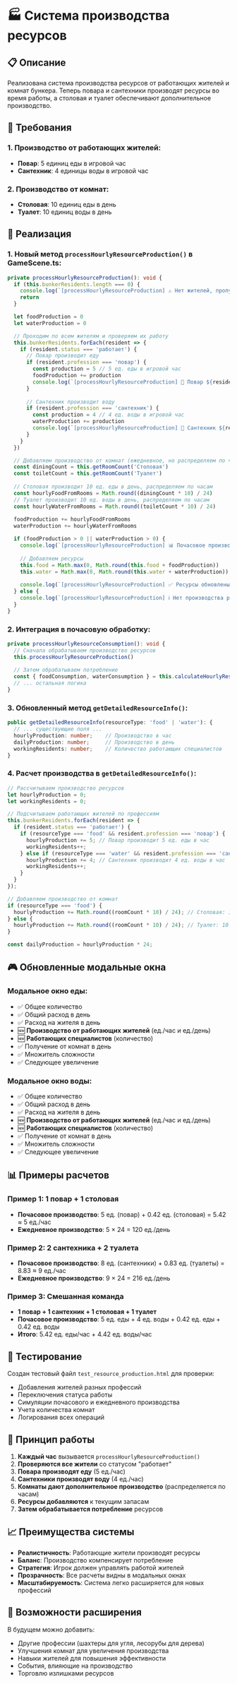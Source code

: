 # 🏭 Система производства ресурсов

## 📋 Описание

Реализована система производства ресурсов от работающих жителей и комнат бункера. Теперь повара и сантехники производят ресурсы во время работы, а столовая и туалет обеспечивают дополнительное производство.

## 🎯 Требования

### 1. Производство от работающих жителей:
- **Повар**: 5 единиц еды в игровой час
- **Сантехник**: 4 единицы воды в игровой час

### 2. Производство от комнат:
- **Столовая**: 10 единиц еды в день
- **Туалет**: 10 единиц воды в день

## 🔧 Реализация

### 1. Новый метод `processHourlyResourceProduction()` в GameScene.ts:

```typescript
private processHourlyResourceProduction(): void {
  if (this.bunkerResidents.length === 0) {
    console.log(`[processHourlyResourceProduction] ⚠️ Нет жителей, пропускаем производство ресурсов`)
    return
  }

  let foodProduction = 0
  let waterProduction = 0

  // Проходим по всем жителям и проверяем их работу
  this.bunkerResidents.forEach(resident => {
    if (resident.status === 'работает') {
      // Повар производит еду
      if (resident.profession === 'повар') {
        const production = 5 // 5 ед. еды в игровой час
        foodProduction += production
        console.log(`[processHourlyResourceProduction] 🍳 Повар ${resident.name} производит ${production} ед. еды`)
      }
      
      // Сантехник производит воду
      if (resident.profession === 'сантехник') {
        const production = 4 // 4 ед. воды в игровой час
        waterProduction += production
        console.log(`[processHourlyResourceProduction] 🔧 Сантехник ${resident.name} производит ${production} ед. воды`)
      }
    }
  })

  // Добавляем производство от комнат (ежедневное, но распределяем по часам)
  const diningCount = this.getRoomCount('Столовая')
  const toiletCount = this.getRoomCount('Туалет')
  
  // Столовая производит 10 ед. еды в день, распределяем по часам
  const hourlyFoodFromRooms = Math.round((diningCount * 10) / 24)
  // Туалет производит 10 ед. воды в день, распределяем по часам
  const hourlyWaterFromRooms = Math.round((toiletCount * 10) / 24)
  
  foodProduction += hourlyFoodFromRooms
  waterProduction += hourlyWaterFromRooms

  if (foodProduction > 0 || waterProduction > 0) {
    console.log(`[processHourlyResourceProduction] 📊 Почасовое производство: еда +${foodProduction} (${hourlyFoodFromRooms} от комнат), вода +${waterProduction} (${hourlyWaterFromRooms} от комнат)`)
    
    // Добавляем ресурсы
    this.food = Math.max(0, Math.round(this.food + foodProduction))
    this.water = Math.max(0, Math.round(this.water + waterProduction))
    
    console.log(`[processHourlyResourceProduction] ✅ Ресурсы обновлены: еда=${this.food}, вода=${this.water}`)
  } else {
    console.log(`[processHourlyResourceProduction] ℹ️ Нет производства ресурсов в этот час`)
  }
}
```

### 2. Интеграция в почасовую обработку:

```typescript
private processHourlyResourceConsumption(): void {
  // Сначала обрабатываем производство ресурсов
  this.processHourlyResourceProduction()
  
  // Затем обрабатываем потребление
  const { foodConsumption, waterConsumption } = this.calculateHourlyResourceConsumption()
  // ... остальная логика
}
```

### 3. Обновленный метод `getDetailedResourceInfo()`:

```typescript
public getDetailedResourceInfo(resourceType: 'food' | 'water'): {
  // ... существующие поля ...
  hourlyProduction: number;    // Производство в час
  dailyProduction: number;     // Производство в день
  workingResidents: number;    // Количество работающих специалистов
}
```

### 4. Расчет производства в `getDetailedResourceInfo()`:

```typescript
// Рассчитываем производство ресурсов
let hourlyProduction = 0;
let workingResidents = 0;

// Подсчитываем работающих жителей по профессиям
this.bunkerResidents.forEach(resident => {
  if (resident.status === 'работает') {
    if (resourceType === 'food' && resident.profession === 'повар') {
      hourlyProduction += 5; // Повар производит 5 ед. еды в час
      workingResidents++;
    } else if (resourceType === 'water' && resident.profession === 'сантехник') {
      hourlyProduction += 4; // Сантехник производит 4 ед. воды в час
      workingResidents++;
    }
  }
});

// Добавляем производство от комнат
if (resourceType === 'food') {
  hourlyProduction += Math.round((roomCount * 10) / 24); // Столовая: 10 ед. в день
} else {
  hourlyProduction += Math.round((roomCount * 10) / 24); // Туалет: 10 ед. в день
}

const dailyProduction = hourlyProduction * 24;
```

## 🎮 Обновленные модальные окна

### Модальное окно еды:
- ✅ Общее количество
- ✅ Общий расход в день
- ✅ Расход на жителя в день
- 🆕 **Производство от работающих жителей** (ед./час и ед./день)
- 🆕 **Работающих специалистов** (количество)
- ✅ Получение от комнат в день
- ✅ Множитель сложности
- ✅ Следующее увеличение

### Модальное окно воды:
- ✅ Общее количество
- ✅ Общий расход в день
- ✅ Расход на жителя в день
- 🆕 **Производство от работающих жителей** (ед./час и ед./день)
- 🆕 **Работающих специалистов** (количество)
- ✅ Получение от комнат в день
- ✅ Множитель сложности
- ✅ Следующее увеличение

## 📊 Примеры расчетов

### Пример 1: 1 повар + 1 столовая
- **Почасовое производство**: 5 ед. (повар) + 0.42 ед. (столовая) = 5.42 ≈ 5 ед./час
- **Ежедневное производство**: 5 × 24 = 120 ед./день

### Пример 2: 2 сантехника + 2 туалета
- **Почасовое производство**: 8 ед. (сантехники) + 0.83 ед. (туалеты) = 8.83 ≈ 9 ед./час
- **Ежедневное производство**: 9 × 24 = 216 ед./день

### Пример 3: Смешанная команда
- **1 повар + 1 сантехник + 1 столовая + 1 туалет**
- **Почасовое производство**: 5 ед. еды + 4 ед. воды + 0.42 ед. еды + 0.42 ед. воды
- **Итого**: 5.42 ед. еды/час + 4.42 ед. воды/час

## 🧪 Тестирование

Создан тестовый файл `test_resource_production.html` для проверки:
- Добавления жителей разных профессий
- Переключения статуса работы
- Симуляции почасового и ежедневного производства
- Учета количества комнат
- Логирования всех операций

## 🔄 Принцип работы

1. **Каждый час** вызывается `processHourlyResourceProduction()`
2. **Проверяются все жители** со статусом "работает"
3. **Повара производят еду** (5 ед./час)
4. **Сантехники производят воду** (4 ед./час)
5. **Комнаты дают дополнительное производство** (распределяется по часам)
6. **Ресурсы добавляются** к текущим запасам
7. **Затем обрабатывается потребление** ресурсов

## 📈 Преимущества системы

- **Реалистичность**: Работающие жители производят ресурсы
- **Баланс**: Производство компенсирует потребление
- **Стратегия**: Игрок должен управлять работой жителей
- **Прозрачность**: Все расчеты видны в модальных окнах
- **Масштабируемость**: Система легко расширяется для новых профессий

## 🚀 Возможности расширения

В будущем можно добавить:
- Другие профессии (шахтеры для угля, лесорубы для дерева)
- Улучшения комнат для увеличения производства
- Навыки жителей для повышения эффективности
- События, влияющие на производство
- Торговлю излишками ресурсов
